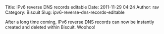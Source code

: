 Title: IPv6 reverse DNS records editable
Date: 2011-11-29 04:24
Author: rav
Category: Biscuit
Slug: ipv6-reverse-dns-records-editable

After a long time coming, IPv6 reverse DNS records can now be instantly
created and deleted within Biscuit. Woohoo!
